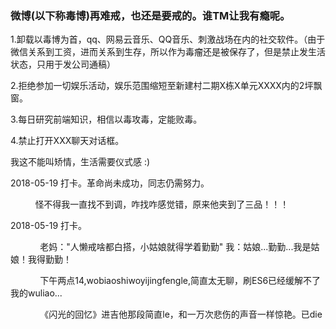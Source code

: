 ### 微博(以下称毒博)再难戒，也还是要戒的。谁TM让我有瘾呢。

1.卸载以毒博为首，qq、网易云音乐、QQ音乐、刺激战场在内的社交软件。（由于微信关系到工资，进而关系到生存，所以作为毒瘤还是被保存了，但是禁止发生活状态，只用于发公司通稿）

2.拒绝参加一切娱乐活动，娱乐范围缩短至新建村二期X栋X单元XXXX内的2坪飘窗。

3.每日研究前端知识，相信以毒攻毒，定能败毒。

4.禁止打开XXX聊天对话框。

我这不能叫矫情，生活需要仪式感 :)

2018-05-19 打卡。革命尚未成功，同志仍需努力。

             怪不得我一直找不到调，咋找咋感觉错，原来他夹到了三品！！！

2018-05-19 打卡。

             老妈："人懒戒啥都白搭，小姑娘就得学着勤勤"  我：姑娘...勤勤...我是姑娘！我得勤勤！
             
             下午两点14,wobiaoshiwoyijingfengle,简直太无聊，刷ES6已经缓解不了我的wuliao...
             
             《闪光的回忆》进吉他那段简直le，和一万次悲伤的声音一样惊艳。已die
             

               
